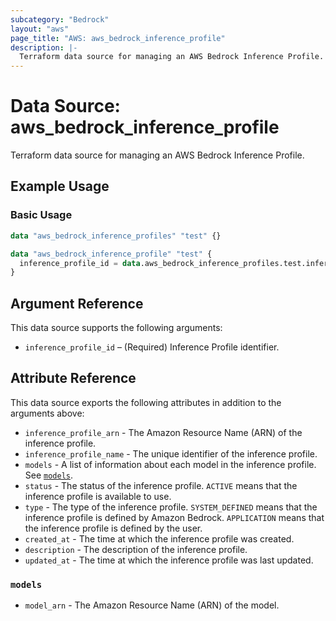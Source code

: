 ```yaml
---
subcategory: "Bedrock"
layout: "aws"
page_title: "AWS: aws_bedrock_inference_profile"
description: |-
  Terraform data source for managing an AWS Bedrock Inference Profile.
---
```


# Data Source: aws_bedrock_inference_profile

Terraform data source for managing an AWS Bedrock Inference Profile.

## Example Usage

### Basic Usage

```terraform
data "aws_bedrock_inference_profiles" "test" {}

data "aws_bedrock_inference_profile" "test" {
  inference_profile_id = data.aws_bedrock_inference_profiles.test.inference_profile_summaries[0].inference_profile_id
}
```

## Argument Reference

This data source supports the following arguments:

- `inference_profile_id` – (Required) Inference Profile identifier.

## Attribute Reference

This data source exports the following attributes in addition to the arguments above:

- `inference_profile_arn` - The Amazon Resource Name (ARN) of the inference profile.
- `inference_profile_name` - The unique identifier of the inference profile.
- `models` - A list of information about each model in the inference profile. See [`models`](#models).
- `status` - The status of the inference profile. `ACTIVE` means that the inference profile is available to use.
- `type` - The type of the inference profile. `SYSTEM_DEFINED` means that the inference profile is defined by Amazon Bedrock. `APPLICATION` means that the inference profile is defined by the user.
- `created_at` - The time at which the inference profile was created.
- `description` - The description of the inference profile.
- `updated_at` - The time at which the inference profile was last updated.

### `models`

- `model_arn` - The Amazon Resource Name (ARN) of the model.
